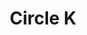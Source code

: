 ---
title: "Circle K"
url: /cartersville/circle-k-joe-frank-harris-parkway-southeast/
shop: Lebensmittel
---